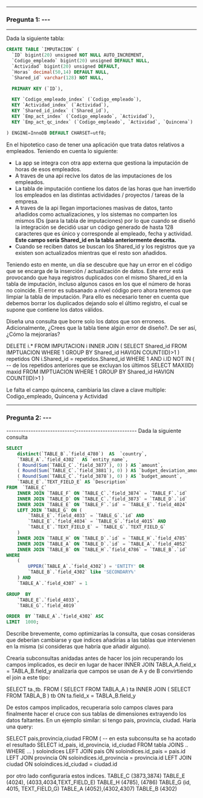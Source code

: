 -----------------------------------------------------
### Pregunta 1:  ---
-----------------------------------------------------
Dada la siguiente tabla:

```sql
CREATE TABLE `IMPUTACION` (
  `ID` bigint(20) unsigned NOT NULL AUTO_INCREMENT,
  `Codigo_empleado` bigint(20) unsigned DEFAULT NULL,
  `Actividad` bigint(20) unsigned DEFAULT,
  `Horas` decimal(50,14) DEFAULT NULL,
  `Shared_id` varchar(128) NOT NULL, 

  PRIMARY KEY (`ID`),

  KEY `Codigo_empleado_index` (`Codigo_empleado`),
  KEY `Actividad_index` (`Actividad`),
  KEY `Shared_id_index` (`Shared_id`),
  KEY `Emp_act_index` (`Codigo_empleado`, `Actividad`),
  KEY `Emp_act_qc_index` (`Codigo_empleado`, `Actividad`, `Quincena`)

) ENGINE=InnoDB DEFAULT CHARSET=utf8;

```

En el hipotetico caso de tener una aplicación que trata datos relativos a empleados.
Teniendo en cuenta lo siguiente:

- La app se integra con otra app externa que gestiona la imputación de horas de
esos empleados.
- A traves de una api recive los datos de las imputaciones de los empleados.
- La tabla de imputación contiene los datos de las horas que han invertido los
empleados en las distintas actividades / proyectos / tareas de la empresa.
- A traves de la api llegan importaciones masivas de datos, tanto añadidos como
actualizaciones, y los sistemas no comparten los mismos IDs (para la tabla de 
imputaciones) por lo que cuando se diseñó la integración se decidió usar un código
generado de hasta 128 caracteres que es único y corresponde al empleado, fecha y
actividad. **Este campo sería Shared_id en la tabla anteriormente descrita.**
- Cuando se reciben datos se buscan los Shared_id y los registros que ya existen
son actualizados mientras que el resto son añadidos.

Teniendo esto en mente, un día se descubre que hay un error en el código que se
encarga de la inserción / actualización de datos. Este error está provocando que
haya registros duplicados con el mismo Shared_id en la tabla de imputación,
incluso algunos casos en los que el número de horas no coincide. El error es
subsanado a nivel código pero ahora tenemos que limpiar la tabla de imputación.
Para ello es necesario tener en cuenta que debemos borrar los duplicados dejando
solo el último registro, el cual se supone que contiene los datos válidos.

Diseña una consulta que borre solo los datos que son erroneos. Adicionalmente,
¿Crees que la tabla tiene algún error de diseño?. De ser así, ¿Cómo la mejorarías?

DELETE i.*
FROM IMPUTACION i
INNER JOIN 
(
    SELECT Shared_id
    FROM IMPTUACION
    WHERE 1
    GROUP BY Shared_id
    HAVIGN COUNT(ID)>1
) repetidos
ON i.Shared_id = repetidos.Shared_id
WHERE 1
AND i.ID NOT IN (
    -- de los repetidos anteriores que se excluyan los últimos
    SELECT MAX(ID) maxid
    FROM IMPTUACION
    WHERE 1
    GROUP BY Shared_id
    HAVIGN COUNT(ID)>1
)

Le falta el campo quincena, cambiaria las clave a clave multiple: Codigo_empleado, Quincena y Actividad

-----------------------------------------------------
### Pregunta 2: ---
----------------------------:-------------------------
Dada la siguiente consulta
    
```sql
SELECT
    distinct(`TABLE_B`.`field_4780`)  AS  `country`,
    `TABLE_A`.`field_4302`  AS `entity_name`,
    ( Round(Sum(`TABLE_C`.`field_3877`), 0) ) AS `amount`, 
    ( Round(Sum(`TABLE_C`.`field_3881`), 0) ) AS `budget_deviation_amount`,
    ( Round(Sum(`TABLE_C`.`field_3878`), 0) ) AS `budget_amount`,
    `TABLE_E`.`TEXT_FIELD_E` AS `Description`
FROM  `TABLE_C` 
    INNER JOIN `TABLE_F` ON `TABLE_C`.`field_3874` = `TABLE_F`.`id` 
    INNER JOIN `TABLE_D` ON `TABLE_C`.`field_3873` = `TABLE_D`.`id` 
    INNER JOIN `TABLE_E` ON `TABLE_F`.`id` = `TABLE_E`.`field_4024` 
    LEFT JOIN `TABLE_G` ON (
        `TABLE_E`.`field_4033` = `TABLE_G`.`id` AND
        `TABLE_E`.`field_4034` = `TABLE_G`.`field_4015` AND
        `TABLE_E`.`TEXT_FIELD_E` = `TABLE_G`.`TEXT_FIELD_G`
    )
    INNER JOIN `TABLE_H` ON `TABLE_D`.`id` = `TABLE_H`.`field_4785` 
    INNER JOIN `TABLE_A` ON `TABLE_D`.`id` = `TABLE_A`.`field_4052`
    INNER JOIN `TABLE_B` ON `TABLE_H`.`field_4786` = `TABLE_B`.`id` 
WHERE 
    (
        UPPER(`TABLE_A`.`field_4302`) = 'ENTITY' OR
        `TABLE_B`.`field_4302` like 'SECONDARY%'
    ) AND
    `TABLE_A`.`field_4307` = 1 

GROUP  BY
    `TABLE_E`.`field_4033`, 
	`TABLE_G`.`field_4019`

ORDER  BY `TABLE_A`.`field_4302` ASC 
LIMIT  1000;
```

Describe brevemente, como optimizarías la consulta, que cosas consideras que
deberían cambiarse y que indices añadirías a las tablas que intervienen en la
misma (si consideras que habría que añadir alguno).

Crearia subconsultas anidadas antes de hacer los join recuperando los campos implicados, es decir
en lugar de hacer INNER JOIN TABLA_A.field_x = TABLA_B.field_y analizaria que campos se usan de A y de B convirtiendo el join a este tipo:

SELECT ta.<campos>,tb.<campos>
FROM
(
    SELECT <campos que se usan>
    FROM TABLA_A
) ta
INNER JOIN 
(
    SELECT <campos que se usan>
    FROM TABLA_B
) tb
ON ta.field_x = TABLA_B.field_y

De estos campos implicados, recuperaria solo campos claves para finalmente hacer el cruce con sus tablas de dimensiones extrayendo los datos faltantes.
En un ejemplo similar: si tengo pais, provincia, ciudad. Haría una query: 

SELECT pais,provincia,ciudad
FROM
(
    -- en esta subconsulta se ha acotado el resultado
    SELECT id_pais, id_provincia, id_ciudad
    FROM tabla
    JOINS ..
    WHERE ...
) soloindices
LEFT JOIN pais
ON soloindices.id_pais = pais.id
LEFT JOIN provincia
ON soloindices.id_provincia = provincia.id
LEFT JOIN ciudad
ON soloindices.id_ciudad = ciudad.id


por otro lado configuraría estos indices.
TABLE_C (3873,3874)
TABLE_E (4024), (4033,4034,TEXT_FIELD_E)
TABLE_H (4785), (4786)
TABLE_G (id, 4015, TEXT_FIELD_G)
TABLE_A (4052),(4302,4307)
TABLE_B (4302)
